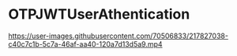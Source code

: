 # OTPJWTUserAthentication


https://user-images.githubusercontent.com/70506833/217827038-c40c7c1b-5c7a-46af-aa40-120a7d13d5a9.mp4

